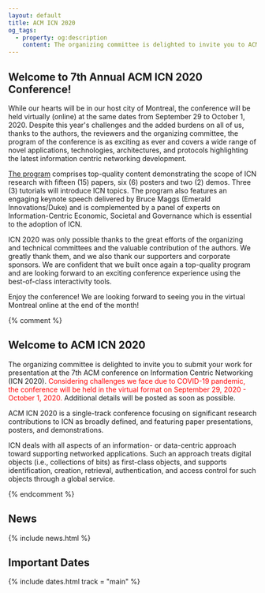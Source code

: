 ```yaml
---
layout: default
title: ACM ICN 2020
og_tags:
  - property: og:description
    content: The organizing committee is delighted to invite you to ACM ICN 2020.
---
```


## Welcome to 7th Annual ACM ICN 2020 Conference!

While our hearts will be in our host city of Montreal, the conference will be held virtually (online) at the same dates from September 29 to October 1, 2020.
Despite this year's challenges and the added burdens on all of us, thanks to the authors, the reviewers and the organizing committee, the program of the conference is as exciting as ever and covers a wide range of novel applications, technologies, architectures, and protocols highlighting the latest information centric networking development.

[The program](program.html) comprises top-quality content demonstrating the scope of ICN research with fifteen (15) papers, six (6) posters and two (2) demos.
Three (3) tutorials will introduce ICN topics.
The program also features an engaging keynote speech delivered by Bruce Maggs (Emerald Innovations/Duke) and is complemented by a panel of experts on Information-Centric Economic, Societal and Governance which is essential to the adoption of ICN.

ICN 2020 was only possible thanks to the great efforts of the organizing and technical committees and the valuable contribution of the authors.
We greatly thank them, and we also thank our supporters and corporate sponsors.
We are confident that we built once again a top-quality program and are looking forward to an exciting conference experience using the best-of-class interactivity tools.

Enjoy the conference! We are looking forward to seeing you in the virtual Montreal online at the end of the month!

{% comment %}

## Welcome to ACM ICN 2020

The organizing committee is delighted to invite you to submit your work for presentation at the 7th ACM conference on Information Centric Networking (ICN 2020).
<span style="color: red">Considering challenges we face due to COVID-19 pandemic, the conference will be held in the virtual format on September 29, 2020 - October 1, 2020.</span>
Additional details will be posted as soon as possible.

ACM ICN 2020 is a single-track conference focusing on significant research contributions to ICN as broadly defined, and featuring paper presentations, posters, and demonstrations.

ICN deals with all aspects of an information- or data-centric approach toward supporting networked applications.  Such an approach treats digital objects (i.e., collections of bits) as first-class objects, and supports identification, creation, retrieval, authentication, and access control for such objects through a global service.

{% endcomment %}

## News

{% include news.html %}

## Important Dates

{% include dates.html track = "main" %}
